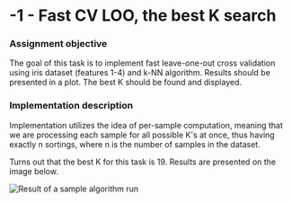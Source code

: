 # -1 - Fast CV LOO, the best K search

### Assignment objective
The goal of this task is to implement fast leave-one-out cross validation using iris dataset (features 1-4) and k-NN algorithm. Results should be presented in a plot. The best K should be found and displayed.

### Implementation description
Implementation utilizes the idea of per-sample computation, meaning that we are processing each sample for all possible K's at once, thus having exactly n sortings, where n is the number of samples in the dataset.

Turns out that the best K for this task is 19.
Results are presented on the image below.

![Result of a sample algorithm run](https://i.imgur.com/Rj6lqdu.png)
 
